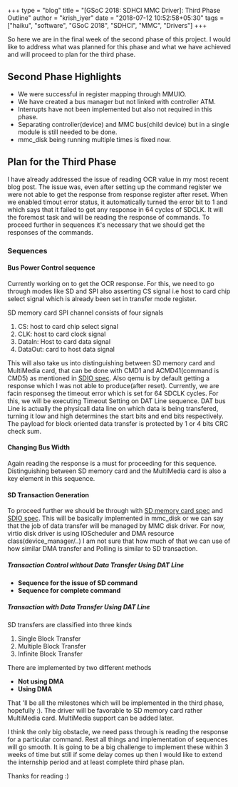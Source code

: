 +++
type = "blog"
title = "[GSoC 2018: SDHCI MMC Driver]: Third Phase Outline"
author = "krish_iyer"
date = "2018-07-12 10:52:58+05:30"
tags = ["haiku", "software", "GSoC 2018", "SDHCI", "MMC", "Drivers"]
+++

So here we are in the final week of the second phase of this project. I would like to address what was planned 
for this phase and what we have achieved and will proceed to plan for the third phase. 

## Second Phase Highlights

* We were successful in register mapping through MMUIO.
* We have created a bus manager but not linked with controller ATM.
* Interrupts have not been implemented but also not required in this phase.
* Separating controller(device) and MMC bus(child device) but in a single module is still needed to be done.
* mmc_disk being running multiple times is fixed now.

## Plan for the Third Phase

I have already addressed the issue of reading OCR value in my most recent blog post. The issue was, even after 
setting up the command register we were not able to get the response from response register after reset. When 
we enabled timout error status, it automatically turned the error bit to 1 and which says that it failed to get 
any response in 64 cycles of SDCLK. It will the foremost task 
and will be reading the response of commands. To proceed further in sequences it's necessary that we should get 
the responses of the commands.

### Sequences

#### Bus Power Control sequence

Currently working on to get the OCR response. For this, we need to go through modes like SD and SPI also 
asserting CS signal i.e host to card chip select signal which is already been set in transfer mode register.  

SD memory card SPI channel consists of four signals

1. CS: host to card chip select signal
2. CLK: host to card clock signal
3. DataIn: Host to card data signal
4. DataOut: card to host data signal

This will also take us into distinguishing between SD memory card and MultiMedia card, that can be done with 
CMD1 and ACMD41(command is CMD5) as mentioned in [SDIO spec](https://www.sdcard.org/downloads/pls/pdf/index.php?p=PartE1_SDIO_Simplified_Specification_Ver1.00.jpg&f=PartE1_SDIO_Simplified_Specification_Ver1.00.pdf&e=EN_E1100). Also qemu is by default getting a response which I was not able to produce(after reset). Currently, we are 
facin responseg the timeout error which is set for 64 SDCLK cycles. For this, we will be executing Timeout 
Setting on DAT Line sequence. DAT bus Line is actually the physicall data line on which data is being
transfered, turning it low and high determines the start bits and end bits respectively. The payload for block 
oriented data transfer is protected by 1 or 4 bits CRC check sum.

#### Changing Bus Width

Again reading the response is a must for proceeding for this sequence. Distinguishing between SD memory card 
and the MultiMedia card is also a key element in this sequence.  

#### SD Transaction Generation

To proceed further we should be through with [SD memory card spec](https://www.sdcard.org/downloads/pls/click.php?p=Part1_Physical_Layer_Simplified_Specification_Ver1.01.jpg&f=Part1_Physical_Layer_Simplified_Specification_Ver1.01.pdf&e=EN_P1101) and [SDIO spec](https://www.sdcard.org/downloads/pls/pdf/index.php?p=PartE1_SDIO_Simplified_Specification_Ver1.00.jpg&f=PartE1_SDIO_Simplified_Specification_Ver1.00.pdf&e=EN_E1100). This will be 
basically implemented in mmc_disk or we can say that the job of data transfer will be managed by MMC disk 
driver. For now, virtio disk driver is using IOScheduler and DMA resource class(device_manager/..) I am not 
sure that how much of that we can use of how similar DMA transfer and Polling is similar to SD transaction.

##### Transaction Control without Data Transfer Using DAT Line

* **Sequence for the issue of SD command**
* **Sequence for complete command**

##### Transaction with Data Transfer Using DAT Line

SD transfers are classified into three kinds

1. Single Block Transfer
2. Multiple Block Transfer
3. Infinite Block Transfer

There are implemented by two different methods

* **Not using DMA**
* **Using DMA**

That 'll be all the milestones which will be implemented in the third phase, hopefully :). The driver will be 
favorable to SD memory card rather MultiMedia card. MultiMedia support can be added later.
 
I think the only big obstacle, we need pass through is reading the response for a particular command. Rest all 
things and implementation of sequences will go smooth. It is going to be a big challenge to implement these 
within 3 weeks of time but still if some delay comes up then I would like to extend the internship period and 
at least complete third phase plan. 

Thanks for reading :)